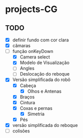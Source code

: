 # projects-CG

## TODO

- [x] definir fundo com cor clara
- [x] câmaras 
- [ ] função onKeyDown 
  - [x] Camera select
  - [x] Modelo de Visualização
  - [ ] Angles
  - [ ] Deslocação do reboque
- [x] Versão simplificada do robô
  - [x] Cabeça
    - [x] Olhos e Antenas
  - [x] Braços
  - [x] Cintura
  - [x] Coxas e pernas
    - [x] Simetria
  - [x] Pés
- [x] versão simplificada do reboque
- [ ] colisões 
